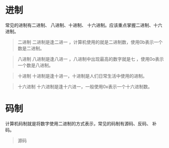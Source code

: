 # 进制
常见的进制有二进制、 八进制、十进制、 十六进制。应该重点掌握二进制、十六进制。
> 二进制 二进制是逢二进一 ，计算机使用的就是二进制数，使用0b表示一个数是二进制。

> 八进制  八进制是逢八进一 ，八进制中出现最高的数字就是七 ，使用0o表示一个数是八进制。

> 十进制 十进制是逢十进一，十进制是人们日常生活中使用的进制。

>  十六进制 十六进制是逢十六进一，一般使用0x表示一个十六进制数。

# 码制
  计算机码制就是将数字使用二进制的方式表示，常见的码制有源码、反码、 补码。 
 > 源码   
<!--stackedit_data:
eyJoaXN0b3J5IjpbLTk4MDU0MTk0OCwtMjA0OTY0NjAzMiwtMT
UyOTk0MzkzMiw0MTkzMzAxMTEsNDE5MzMwMTExLC0yMDA3OTE3
NDM0XX0=
-->